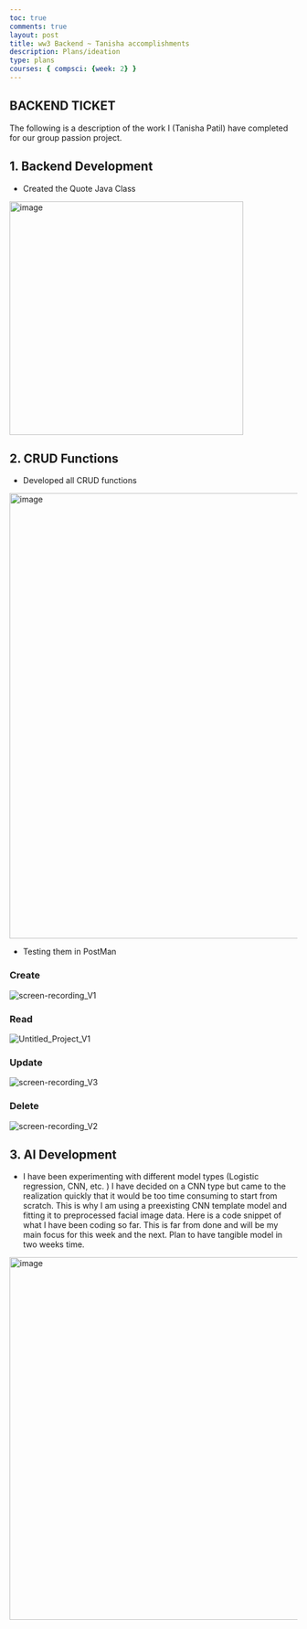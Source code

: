 ```yaml
---
toc: true
comments: true
layout: post
title: ww3 Backend ~ Tanisha accomplishments 
description: Plans/ideation 
type: plans
courses: { compsci: {week: 2} }
---
```


## BACKEND TICKET
The following is a description of the work I (Tanisha Patil) have completed for our group passion project. 
## 1. Backend Development 
- Created the Quote Java Class
<img width="409" alt="image" src="https://github.com/tanishapatil1234/student/assets/111611921/60eae731-bde4-42a5-aee2-ee78622a9348">

## 2. CRUD Functions 
- Developed all CRUD functions 
<img width="780" alt="image" src="https://github.com/tanishapatil1234/student/assets/111611921/9f643dd9-a5a7-4445-b1d3-73e25be63ffc">

- Testing them in PostMan 
### Create
![screen-recording_V1](https://github.com/tanishapatil1234/student/assets/111611921/7ef20c9a-3bd6-4319-9435-9998eabf74e8)

### Read
![Untitled_Project_V1](https://github.com/tanishapatil1234/student/assets/111611921/96e7fd28-1a97-4390-b48f-600845afe948)

### Update
![screen-recording_V3](https://github.com/tanishapatil1234/student/assets/111611921/f09e9f1c-5c5e-4731-9ae1-b562bef32e84)

### Delete 
![screen-recording_V2](https://github.com/tanishapatil1234/student/assets/111611921/d2e26c42-1a80-4f62-80bc-31c30338681f)

## 3. AI Development 
- I have been experimenting with different model types (Logistic regression, CNN, etc. ) I have decided on a CNN type but came to the realization quickly that it would be too time consuming to start from scratch. This is why I am using a preexisting CNN template model and fitting it to preprocessed facial image data. Here is a code snippet of what I have been coding so far. This is far from done and will be my main focus for this week and the next. Plan to have tangible model in two weeks time. 
<img width="635" alt="image" src="https://github.com/tanishapatil1234/student/assets/111611921/04381882-d5b9-460e-84e5-51d1a3661ab4">


